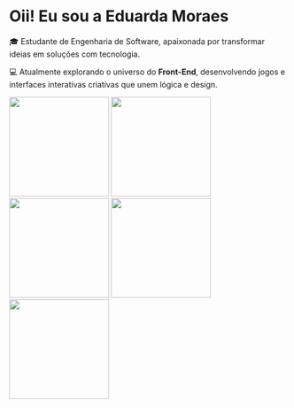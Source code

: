 # Oii! Eu sou a Eduarda Moraes

🎓 Estudante de Engenharia de Software, apaixonada por transformar ideias em soluções com tecnologia.

💻 Atualmente explorando o universo do **Front-End**, desenvolvendo jogos e interfaces interativas criativas que unem lógica e design.

<div>
  <img height="180em" src="https://github-readme-stats.vercel.app/api?username=moraeseduardaa&show_icons=true&theme=radical&count_private=true&bg_color=00000000"/>
   <img height="180em" src="https://github-readme-stats.vercel.app/api?username=moraeseduardaa&show_icons=true&theme=outrun&count_private=true&bg_color=00000000"/>
   <img height="180em" src="https://github-readme-stats.vercel.app/api?username=moraeseduardaa&show_icons=true&theme=jolly&count_private=true&bg_color=00000000"/>
  <img height="180em" src="https://github-readme-stats.vercel.app/api?username=moraeseduardaa&show_icons=true&count_private=true&title_color=ff69b4&text_color=ff64da&icon_color=ff69b4&bg_color=00000000&border_color=00000000"/>


  
  <img height="180em" src="https://github-readme-stats.vercel.app/api/top-langs/?username=moraeseduardaa&layout=compact&langs_count=16&theme=dracula&bg_color=00000000"/>
</div>






